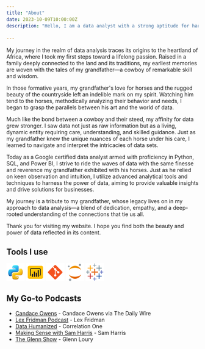 ```yaml
---
title: "About"
date: 2023-10-09T10:00:00Z
description: "Hello, I am a data analyst with a strong aptitude for harnessing the power of data to generate valuable insights and drive business solutions. My technical skills include proficiency in Python, SQL, and Power BI."

---
```


My journey in the realm of data analysis traces its origins to the heartland of Africa, where I took my first steps toward a lifelong passion. Raised in a family deeply connected to the land and its traditions, my earliest memories are woven with the tales of my grandfather—a cowboy of remarkable skill and wisdom.

In those formative years, my grandfather's love for horses and the rugged beauty of the countryside left an indelible mark on my spirit. Watching him tend to the horses, methodically analyzing their behavior and needs, I began to grasp the parallels between his art and the world of data.

Much like the bond between a cowboy and their steed, my affinity for data grew stronger. I saw data not just as raw information but as a living, dynamic entity requiring care, understanding, and skilled guidance. Just as my grandfather knew the unique nuances of each horse under his care,
I learned to navigate and interpret the intricacies of data sets.

Today as a Google certified data analyst armed with proficiency in Python, SQL, and Power BI, I strive to ride the waves of data with the same finesse and reverence my grandfather exhibited with his horses.
Just as he relied on keen observation and intuition, I utilize advanced analytical tools and techniques to harness the power of data, aiming to provide valuable insights and drive solutions for businesses.

My journey is a tribute to my grandfather, whose legacy lives on in my approach to data analysis—a blend of dedication, empathy, and a deep-rooted understanding of the connections that tie us all.

Thank you for visiting my website. I hope you find both the beauty and power of data reflected in its content.
<!-- ![Mariam](themes/ezhil/images/zmariam.png) -->

## Tools I use

<div class="tool-icons">
  <img src="/images/python.png" alt="Python Icon" width="48" height="48">
  <img src="/images/powerbi.png" alt="Power BI Icon" width="48" height="48">
  <img src="/images/git.png" alt="Git Icon" width="48" height="48">
  <img src="/images/jupyter.png" alt="Jupyter Icon" width="48" height="48">
  <img src="/images/tableau.png" alt="Tableau Icon" width="48" height="48">
  <!-- Add similar lines for other tools -->
</div>



## My Go-to Podcasts
* [Candace Owens](https://podcasts.apple.com/us/podcast/candace-owens/id1556687660) - Candace Owens via The Daily Wire
* [Lex Fridman Podcast](https://podcasts.apple.com/us/podcast/lex-fridman-podcast/id1434243584) - Lex Fridman
* [Data Humanized](https://podcasts.apple.com/us/podcast/data-humanized-by-correlation-one/id1693484349) - Correlation One
* [Making Sense with Sam Harris](https://podcasts.apple.com/us/podcast/making-sense-with-sam-harris/id733163012) - Sam Harris
* [The Glenn Show](https://podcasts.google.com/feed/aHR0cHM6Ly9hcGkuc3Vic3RhY2suY29tL2ZlZWQvcG9kY2FzdC8yNTkwNDQucnNz?sa=X&ved=0CAoQ9sEGahgKEwjInuzz7-6BAxUAAAAAHQAAAAAQmAE) - Glenn Loury